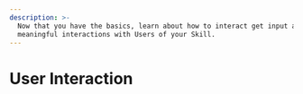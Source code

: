```yaml
---
description: >-
  Now that you have the basics, learn about how to interact get input and create
  meaningful interactions with Users of your Skill.
---
```


# User Interaction
